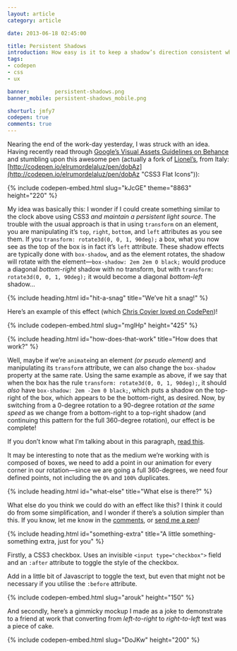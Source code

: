 ```yaml
---
layout: article
category: article

date: 2013-06-18 02:45:00

title: Persistent Shadows
introduction: How easy is it to keep a shadow’s direction consistent whilst rotating an element?
tags:
- codepen
- css
- ux

banner:        persistent-shadows.png
banner_mobile: persistent-shadows_mobile.png

shorturl: jmfy7
codepen: true
comments: true
---
```


Nearing the end of the work-day yesterday, I was struck with an idea. Having recently read through [Google’s Visual Assets Guidelines on Behance](http://www.behance.net/gallery/Google-Visual-Assets-Guidelines-Part-1/9028077 "Google’s Visual Assets Guidelines on Behance") and stumbling upon this awesome pen (actually a fork of [Lionel’s](http://codepen.io/elrumordelaluz "Lionel on Github"), from Italy: [http://codepen.io/elrumordelaluz/pen/dobAz](http://codepen.io/elrumordelaluz/pen/dobAz "CSS3 Flat Icons")):

{% include codepen-embed.html slug="kJcGE" theme="8863" height="220" %}

My idea was basically this: I wonder if I could create something similar to the clock above using CSS3 *and maintain a persistent light source*. The trouble with the usual approach is that in using `transform` on an element, you are manipulating it’s `top`, `right`, `bottom`, and `left` attributes as you see them. If you `transform: rotate3d(0, 0, 1, 90deg);` a box, what you now see as the top of the box is in fact it’s `left` attribute. These shadow effects are typically done with `box-shadow`, and as the element rotates, the shadow will rotate with the element—`box-shadow: 2em 2em 0 black;` would produce a diagonal *bottom-right* shadow with no transform, but with `transform: rotate3d(0, 0, 1, 90deg);` it would become a diagonal *bottom-left* shadow...


{% include heading.html id="hit-a-snag" title="We’ve hit a snag!" %}

<aside><p>Here’s an example of this effect (which <a href="http://codepen.io/chrisburnell/details/mglHp#lovers">Chris Coyier loved on CodePen</a>)!</p></aside>

{% include codepen-embed.html slug="mglHp" height="425" %}


{% include heading.html id="how-does-that-work" title="How does that work?" %}

Well, maybe if we’re `animate`ing an element *(or pseudo element)* and manipulating its `transform` attribute, we can also change the `box-shadow` property at the same rate. Using the same example as above, if we say that when the box has the rule `transform: rotate3d(0, 0, 1, 90deg);`, it should *also* have `box-shadow: 2em -2em 0 black;`, which puts a shadow on the top-right of the box, which appears to be the bottom-right, as desired. Now, by switching from a 0-degree rotation to a 90-degree rotation *at the same speed* as we change from a bottom-right to a top-right shadow (and continuing this pattern for the full 360-degree rotation), our effect is be complete!

<aside><p>If you don’t know what I’m talking about in this paragraph, <a href="http://css-tricks.com/the-css-box-model">read this</a>.</p></aside>

It may be interesting to note that as the medium we’re working with is composed of boxes, we need to add a point in our animation for every corner in our rotation—since we are going a full 360-degrees, we need four defined points, not including the `0%` and `100%` duplicates.


{% include heading.html id="what-else" title="What else is there?" %}

What else do you think we could do with an effect like this? I think it could do from some simplification, and I wonder if there’s a solution simpler than this. If you know, let me know in the [comments](#comments), or [send me a pen](http://codepen.io "Codepen")!


{% include heading.html id="something-extra" title="A little something-something extra, just for you" %}

Firstly, a CSS3 checkbox. Uses an invisible `<input type="checkbox">` field and an `:after` attribute to toggle the style of the checkbox.

<aside><p>Add in a little bit of Javascript to toggle the text, but even that might not be necessary if you utilise the <code>:before</code> attribute.</p></aside>

{% include codepen-embed.html slug="arouk" height="150" %}

And secondly, here’s a gimmicky mockup I made as a joke to demonstrate to a friend at work that converting from *left-to-right* to *right-to-left* text was a piece of cake.

{% include codepen-embed.html slug="DoJKw" height="200" %}

